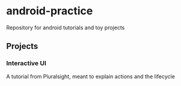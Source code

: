 # android-practice
Repository for android tutorials and toy projects

## Projects

### Interactive UI
A tutorial from Pluralsight, meant to explain actions and the lifecycle
